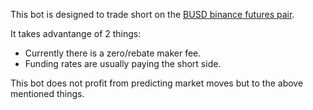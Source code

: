 This bot is designed to trade short on the [BUSD binance futures pair](https://www.binance.com/en/event/BUSD_Margined_Futures). 

It takes advantange of 2 things:
 - Currently there is a zero/rebate maker fee.
 - Funding rates are usually paying the short side.

This bot does not profit from predicting market moves but to the above mentioned things.
